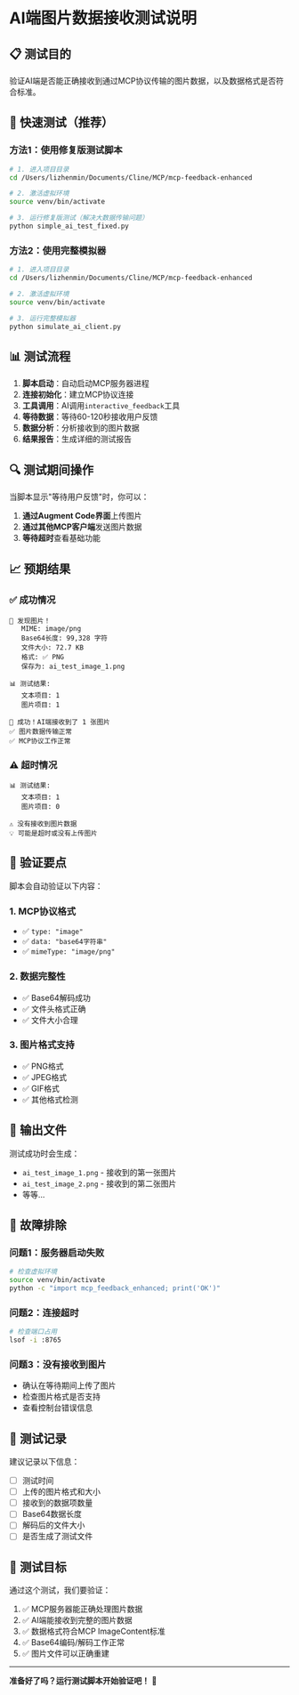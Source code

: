 # AI端图片数据接收测试说明

## 📋 测试目的
验证AI端是否能正确接收到通过MCP协议传输的图片数据，以及数据格式是否符合标准。

## 🚀 快速测试（推荐）

### 方法1：使用修复版测试脚本
```bash
# 1. 进入项目目录
cd /Users/lizhenmin/Documents/Cline/MCP/mcp-feedback-enhanced

# 2. 激活虚拟环境
source venv/bin/activate

# 3. 运行修复版测试（解决大数据传输问题）
python simple_ai_test_fixed.py
```

### 方法2：使用完整模拟器
```bash
# 1. 进入项目目录
cd /Users/lizhenmin/Documents/Cline/MCP/mcp-feedback-enhanced

# 2. 激活虚拟环境
source venv/bin/activate

# 3. 运行完整模拟器
python simulate_ai_client.py
```

## 📊 测试流程

1. **脚本启动**：自动启动MCP服务器进程
2. **连接初始化**：建立MCP协议连接
3. **工具调用**：AI调用`interactive_feedback`工具
4. **等待数据**：等待60-120秒接收用户反馈
5. **数据分析**：分析接收到的图片数据
6. **结果报告**：生成详细的测试报告

## 🔍 测试期间操作

当脚本显示"等待用户反馈"时，你可以：

1. **通过Augment Code界面**上传图片
2. **通过其他MCP客户端**发送图片数据
3. **等待超时**查看基础功能

## 📈 预期结果

### ✅ 成功情况
```
🎉 发现图片！
   MIME: image/png
   Base64长度: 99,328 字符
   文件大小: 72.7 KB
   格式: ✅ PNG
   保存为: ai_test_image_1.png

📊 测试结果:
   文本项目: 1
   图片项目: 1

🎉 成功！AI端接收到了 1 张图片
✅ 图片数据传输正常
✅ MCP协议工作正常
```

### ⚠️ 超时情况
```
📊 测试结果:
   文本项目: 1
   图片项目: 0

⚠️ 没有接收到图片数据
💡 可能是超时或没有上传图片
```

## 🔧 验证要点

脚本会自动验证以下内容：

### 1. MCP协议格式
- ✅ `type: "image"`
- ✅ `data: "base64字符串"`
- ✅ `mimeType: "image/png"`

### 2. 数据完整性
- ✅ Base64解码成功
- ✅ 文件头格式正确
- ✅ 文件大小合理

### 3. 图片格式支持
- ✅ PNG格式
- ✅ JPEG格式
- ✅ GIF格式
- ✅ 其他格式检测

## 📁 输出文件

测试成功时会生成：
- `ai_test_image_1.png` - 接收到的第一张图片
- `ai_test_image_2.png` - 接收到的第二张图片
- 等等...

## 🐛 故障排除

### 问题1：服务器启动失败
```bash
# 检查虚拟环境
source venv/bin/activate
python -c "import mcp_feedback_enhanced; print('OK')"
```

### 问题2：连接超时
```bash
# 检查端口占用
lsof -i :8765
```

### 问题3：没有接收到图片
- 确认在等待期间上传了图片
- 检查图片格式是否支持
- 查看控制台错误信息

## 📝 测试记录

建议记录以下信息：
- [ ] 测试时间
- [ ] 上传的图片格式和大小
- [ ] 接收到的数据项数量
- [ ] Base64数据长度
- [ ] 解码后的文件大小
- [ ] 是否生成了测试文件

## 🎯 测试目标

通过这个测试，我们要验证：
1. ✅ MCP服务器能正确处理图片数据
2. ✅ AI端能接收到完整的图片数据
3. ✅ 数据格式符合MCP ImageContent标准
4. ✅ Base64编码/解码工作正常
5. ✅ 图片文件可以正确重建

---

**准备好了吗？运行测试脚本开始验证吧！** 🚀
